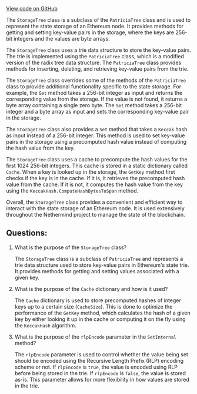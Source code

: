 [View code on GitHub](https://github.com/nethermindeth/nethermind/Nethermind.State/StorageTree.cs)

The `StorageTree` class is a subclass of the `PatriciaTree` class and is used to represent the state storage of an Ethereum node. It provides methods for getting and setting key-value pairs in the storage, where the keys are 256-bit integers and the values are byte arrays. 

The `StorageTree` class uses a trie data structure to store the key-value pairs. The trie is implemented using the `PatriciaTree` class, which is a modified version of the radix tree data structure. The `PatriciaTree` class provides methods for inserting, deleting, and retrieving key-value pairs from the trie. 

The `StorageTree` class overrides some of the methods of the `PatriciaTree` class to provide additional functionality specific to the state storage. For example, the `Get` method takes a 256-bit integer as input and returns the corresponding value from the storage. If the value is not found, it returns a byte array containing a single zero byte. The `Set` method takes a 256-bit integer and a byte array as input and sets the corresponding key-value pair in the storage. 

The `StorageTree` class also provides a `Set` method that takes a `Keccak` hash as input instead of a 256-bit integer. This method is used to set key-value pairs in the storage using a precomputed hash value instead of computing the hash value from the key. 

The `StorageTree` class uses a cache to precompute the hash values for the first 1024 256-bit integers. This cache is stored in a static dictionary called `Cache`. When a key is looked up in the storage, the `GetKey` method first checks if the key is in the cache. If it is, it retrieves the precomputed hash value from the cache. If it is not, it computes the hash value from the key using the `KeccakHash.ComputeHashBytesToSpan` method. 

Overall, the `StorageTree` class provides a convenient and efficient way to interact with the state storage of an Ethereum node. It is used extensively throughout the Nethermind project to manage the state of the blockchain.
## Questions: 
 1. What is the purpose of the `StorageTree` class?
    
    The `StorageTree` class is a subclass of `PatriciaTree` and represents a trie data structure used to store key-value pairs in Ethereum's state trie. It provides methods for getting and setting values associated with a given key.

2. What is the purpose of the `Cache` dictionary and how is it used?
    
    The `Cache` dictionary is used to store precomputed hashes of integer keys up to a certain size (`CacheSize`). This is done to optimize the performance of the `GetKey` method, which calculates the hash of a given key by either looking it up in the cache or computing it on the fly using the `KeccakHash` algorithm.

3. What is the purpose of the `rlpEncode` parameter in the `SetInternal` method?
    
    The `rlpEncode` parameter is used to control whether the value being set should be encoded using the Recursive Length Prefix (RLP) encoding scheme or not. If `rlpEncode` is `true`, the value is encoded using RLP before being stored in the trie. If `rlpEncode` is `false`, the value is stored as-is. This parameter allows for more flexibility in how values are stored in the trie.